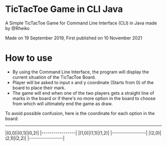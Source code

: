 # TicTacToe Game in CLI Java
A Simple TicTacToe Game for Command Line Interface (CLI) in Java made by @Rheiko

Made on 19 September 2019, First published on 10 November 2021

# How to use
- By using the Command Line Interface, the program will display the current situation of the TicTacToe Board.
- Player will be asked to input x and y coordinate (Starts from 0) of the board to place their mark.
- The game will end when one of the two players gets a straight line of marks in the board or if there's no more option in the board to choose from
which will ultimately end the game as draw.

To avoid possible confusion, here is the coordinate for each option in the board:
___________________
|(0,0)|(0,1)|(0,2)|
|-----------------|
|(1,0)|(1,1)|(1,2)|
|-----------------|
|(2,0)|(2,1)|(2,2)|
|-----------------|
